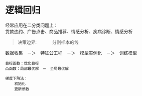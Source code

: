 # 逻辑回归
经常应用在二分类问题上：  
贷款违约、广告点击、商品推荐、情感分析、疾病诊断、情感分析
> 决策边界: 　　
>　分割样本的线

数据收集　－＞　特征公工程　－＞　模型实例化　－＞　训练模型

    目标函数：优化目标
    凸函数：局部最优解　＝　全局最优解
    
    梯度下降法：
        初始化
        更新参数    
    